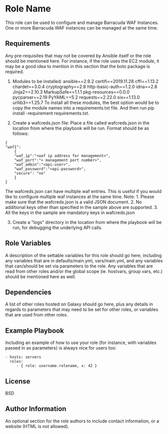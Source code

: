 Role Name
=========

This role can be used to configure and manage Barracuda WAF Instances. One or more Barracuda WAF instances can be managed at the same time.


Requirements
------------

Any pre-requisites that may not be covered by Ansible itself or the role should be mentioned here. For instance, if the role uses the EC2 module, it may be a good idea to mention in this section that the boto package is required.
1. Modules to be installed:
	ansible==2.9.2
	certifi==2019.11.28
	cffi==1.13.2
	chardet==3.0.4
	cryptography==2.8
	http-basic-auth==1.2.0
	idna==2.8
	Jinja2==2.10.3
	MarkupSafe==1.1.1
	pkg-resources==0.0.0
	pycparser==2.19
	PyYAML==5.2
	requests==2.22.0
	six==1.13.0
	urllib3==1.25.7
To install all these modules, the best option would be to copy the module names into a requirements.txt file. And then run pip install -requirement requirements.txt.

2. Create a wafcreds.json file:
Place a file called wafcreds.json in the location from where the playbook will be run. Format should be as follows:
```
{
"waf1":
    {
    "waf_ip":"<waf ip address for management>",
    "waf_port":"< management port number>",
    "waf_admin":"<api-user>",
    "waf_password":"<api-password>",
    "secure": "no"
    }
}
```
The wafcreds.json can have multiple waf entries. This is useful if you would like to configure multiple waf instances at the same time.
Note: 
	1. Please make sure that the wafcreds.json is a valid JSON document.
	2. No additional keys other than specified in the sample above are supported.
	3. All the keys in the sample are mandatory keys in wafcreds.json

3. Create a "logs" directory in the location from where the playbook will be run, for debugging the underlying API calls.

Role Variables
--------------

A description of the settable variables for this role should go here, including any variables that are in defaults/main.yml, vars/main.yml, and any variables that can/should be set via parameters to the role. Any variables that are read from other roles and/or the global scope (ie. hostvars, group vars, etc.) should be mentioned here as well.

Dependencies
------------

A list of other roles hosted on Galaxy should go here, plus any details in regards to parameters that may need to be set for other roles, or variables that are used from other roles.

Example Playbook
----------------

Including an example of how to use your role (for instance, with variables passed in as parameters) is always nice for users too:

    - hosts: servers
      roles:
         - { role: username.rolename, x: 42 }

License
-------

BSD

Author Information
------------------

An optional section for the role authors to include contact information, or a website (HTML is not allowed).
